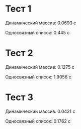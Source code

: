 # Тест 1

Динамический массив: 0.0693 с

Односвязный список: 0.445 с

# Тест 2

Динамический массив: 0.1275 с

Односвязный список: 1.9056 с

# Тест 3

Динамический массив: 0.0421 с

Односвязный список: 0.1762 с

